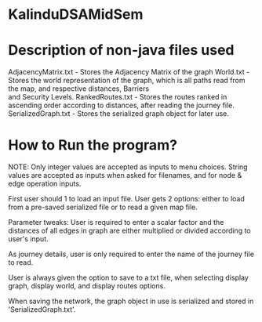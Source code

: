 # KalinduDSAMidSem

# Description of non-java files used

AdjacencyMatrix.txt - Stores the Adjacency Matrix of the graph
World.txt - Stores the world representation of the graph, which is all 
            paths read from the map, and respective distances, Barriers     
            and Security Levels.
RankedRoutes.txt - Stores the routes ranked in ascending order according to
                    distances, after reading the journey file.
SerializedGraph.txt - Stores the serialized graph object for later use.



# How to Run the program?

NOTE: Only integer values are accepted as inputs to menu choices. String values are accepted
as inputs when asked for filenames, and for node & edge operation inputs.

First user should 1 to load an input file. User gets 2 options: either to load from a pre-saved 
serialized file or to read a given map file.

Parameter tweaks: User is required to enter a scalar factor and the distances of all edges in graph
are either multiplied or divided according to user's input.

As journey details, user is only required to enter the name of the journey file to read.

User is always given the option to save to a txt file, when selecting display graph, display world, 
and display routes options.

When saving the network, the graph object in use is serialized and stored in 'SerializedGraph.txt'.
